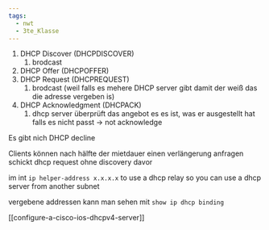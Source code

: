 ```yaml
---
tags:
  - nwt
  - 3te_Klasse
---
```

1. DHCP Discover (DHCPDISCOVER)
	1. brodcast
2. DHCP Offer (DHCPOFFER)
3. DHCP Request (DHCPREQUEST)
	1. brodcast (weil falls es mehere DHCP server gibt  damit der weiß das die adresse vergeben is)
4. DHCP Acknowledgment (DHCPACK)
	1. dhcp server überprüft das angebot es es ist, was er ausgestellt hat falls es nicht passt → not acknowledge

Es gibt nich DHCP decline

Clients können nach hälfte der mietdauer einen verlängerung anfragen
schickt dhcp request ohne discovery davor 

im int `ip helper-address x.x.x.x` to use a dhcp relay so you can use a dhcp server from another subnet

vergebene addressen kann man sehen mit `show ip dhcp binding`

[[configure-a-cisco-ios-dhcpv4-server]]